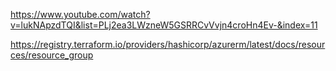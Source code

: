 https://www.youtube.com/watch?v=lukNApzdTQI&list=PLj2ea3LWzneW5GSRRCvVvjn4croHn4Ev-&index=11

https://registry.terraform.io/providers/hashicorp/azurerm/latest/docs/resources/resource_group